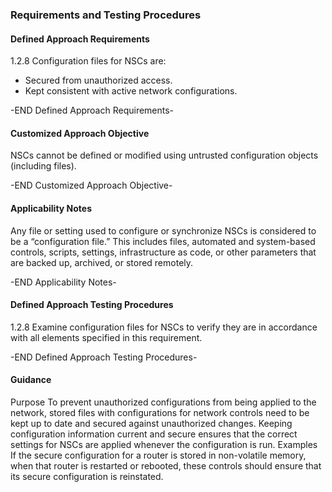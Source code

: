 
### Requirements and Testing Procedures

#### Defined Approach Requirements
1.2.8 Configuration files for NSCs are:
 - Secured from unauthorized access.
 - Kept consistent with active network configurations.

-END Defined Approach Requirements- 
#### Customized Approach Objective
NSCs cannot be defined or modified using untrusted configuration objects (including files).

-END Customized Approach Objective- 
#### Applicability Notes
Any file or setting used to configure or synchronize NSCs is considered to be a “configuration file.” This includes files, automated and system-based controls, scripts, settings, infrastructure as code, or other parameters that are backed up, archived, or stored remotely.

-END Applicability Notes- 
#### Defined Approach Testing Procedures
1.2.8 Examine configuration files for NSCs to verify they are in accordance with all elements specified in this requirement.

-END Defined Approach Testing Procedures- 
#### Guidance
Purpose
To prevent unauthorized configurations from being applied to the network, stored files with configurations for network controls need to be kept up to date and secured against unauthorized changes.
Keeping configuration information current and secure ensures that the correct settings for NSCs are applied whenever the configuration is run.
Examples
If the secure configuration for a router is stored in non-volatile memory, when that router is restarted or rebooted, these controls should ensure that its secure configuration is reinstated.